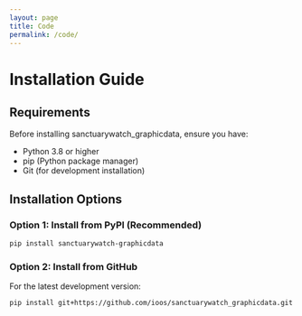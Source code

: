 ```yaml
---
layout: page
title: Code
permalink: /code/
---
```


# Installation Guide

## Requirements

Before installing sanctuarywatch_graphicdata, ensure you have:

- Python 3.8 or higher
- pip (Python package manager)
- Git (for development installation)

## Installation Options

### Option 1: Install from PyPI (Recommended)

```bash
pip install sanctuarywatch-graphicdata
```

### Option 2: Install from GitHub

For the latest development version:

```bash
pip install git+https://github.com/ioos/sanctuarywatch_graphicdata.git
```
